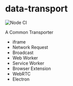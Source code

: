 # data-transport

![Node CI](https://github.com/unadlib/data-transport/workflows/Node%20CI/badge.svg)

A Common Transporter

- iframe
- Network Request
- Broadcast
- Web Worker
- Service Worker
- Browser Extension
- WebRTC
- Electron
